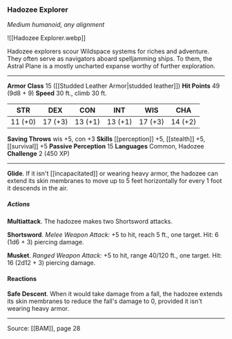 ### Hadozee Explorer
_Medium humanoid, any alignment_

![[Hadozee Explorer.webp]]

Hadozee explorers scour Wildspace systems for riches and adventure. They often serve as navigators aboard spelljamming ships. To them, the Astral Plane is a mostly uncharted expanse worthy of further exploration.




---

**Armor Class** 15 ([[Studded Leather Armor|studded leather]])
**Hit Points** 49 (9d8 + 9)
**Speed** 30 ft., climb 30 ft.

| STR     | DEX     | CON     | INT     | WIS     | CHA     |
|---------|---------|---------|---------|---------|---------|
| 11 (+0) | 17 (+3) | 13 (+1) | 13 (+1) | 17 (+3) | 14 (+2) |

**Saving Throws** wis +5, con +3
**Skills** [[perception]] +5, [[stealth]] +5, [[survival]] +5
**Passive Perception** 15
**Languages** Common, Hadozee
**Challenge** 2 (450 XP)

---

**Glide**. If it isn't [[incapacitated]] or wearing heavy armor, the hadozee can extend its skin membranes to move up to 5 feet horizontally for every 1 foot it descends in the air.

##### Actions
**Multiattack**. The hadozee makes two Shortsword attacks.

**Shortsword**. _Melee Weapon Attack:_ +5 to hit, reach 5 ft., one target. Hit: 6 (1d6 + 3) piercing damage.

**Musket**. _Ranged Weapon Attack:_ +5 to hit, range 40/120 ft., one target. Hit: 16 (2d12 + 3) piercing damage.

#### Reactions
**Safe Descent**. When it would take damage from a fall, the hadozee extends its skin membranes to reduce the fall's damage to 0, provided it isn't wearing heavy armor.


---

Source: [[BAM]], page 28